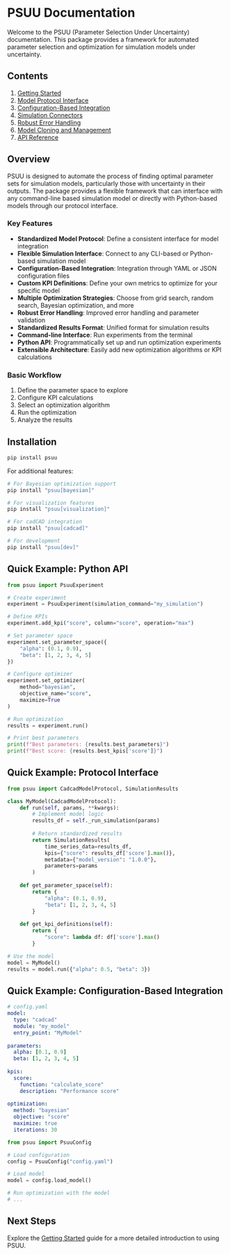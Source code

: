 # PSUU Documentation

Welcome to the PSUU (Parameter Selection Under Uncertainty) documentation. This package provides a framework for automated parameter selection and optimization for simulation models under uncertainty.

## Contents

1. [Getting Started](getting_started.md)
2. [Model Protocol Interface](model_protocol.md)
3. [Configuration-Based Integration](configuration.md)
4. [Simulation Connectors](custom_connectors.md)
5. [Robust Error Handling](error_handling.md)
6. [Model Cloning and Management](model_cloning.md)
7. [API Reference](api_reference.md)

## Overview

PSUU is designed to automate the process of finding optimal parameter sets for simulation models, particularly those with uncertainty in their outputs. The package provides a flexible framework that can interface with any command-line based simulation model or directly with Python-based models through our protocol interface.

### Key Features

- **Standardized Model Protocol**: Define a consistent interface for model integration
- **Flexible Simulation Interface**: Connect to any CLI-based or Python-based simulation model
- **Configuration-Based Integration**: Integration through YAML or JSON configuration files
- **Custom KPI Definitions**: Define your own metrics to optimize for your specific model
- **Multiple Optimization Strategies**: Choose from grid search, random search, Bayesian optimization, and more
- **Robust Error Handling**: Improved error handling and parameter validation
- **Standardized Results Format**: Unified format for simulation results
- **Command-line Interface**: Run experiments from the terminal
- **Python API**: Programmatically set up and run optimization experiments
- **Extensible Architecture**: Easily add new optimization algorithms or KPI calculations

### Basic Workflow

1. Define the parameter space to explore
2. Configure KPI calculations
3. Select an optimization algorithm
4. Run the optimization
5. Analyze the results

## Installation

```bash
pip install psuu
```

For additional features:
```bash
# For Bayesian optimization support
pip install "psuu[bayesian]"

# For visualization features
pip install "psuu[visualization]"

# For cadCAD integration
pip install "psuu[cadcad]"

# For development
pip install "psuu[dev]"
```

## Quick Example: Python API

```python
from psuu import PsuuExperiment

# Create experiment
experiment = PsuuExperiment(simulation_command="my_simulation")

# Define KPIs
experiment.add_kpi("score", column="score", operation="max")

# Set parameter space
experiment.set_parameter_space({
    "alpha": (0.1, 0.9),
    "beta": [1, 2, 3, 4, 5]
})

# Configure optimizer
experiment.set_optimizer(
    method="bayesian",
    objective_name="score",
    maximize=True
)

# Run optimization
results = experiment.run()

# Print best parameters
print(f"Best parameters: {results.best_parameters}")
print(f"Best score: {results.best_kpis['score']}")
```

## Quick Example: Protocol Interface

```python
from psuu import CadcadModelProtocol, SimulationResults

class MyModel(CadcadModelProtocol):
    def run(self, params, **kwargs):
        # Implement model logic
        results_df = self._run_simulation(params)
        
        # Return standardized results
        return SimulationResults(
            time_series_data=results_df,
            kpis={"score": results_df['score'].max()},
            metadata={"model_version": "1.0.0"},
            parameters=params
        )
    
    def get_parameter_space(self):
        return {
            "alpha": (0.1, 0.9),
            "beta": [1, 2, 3, 4, 5]
        }
    
    def get_kpi_definitions(self):
        return {
            "score": lambda df: df['score'].max()
        }

# Use the model
model = MyModel()
results = model.run({"alpha": 0.5, "beta": 3})
```

## Quick Example: Configuration-Based Integration

```yaml
# config.yaml
model:
  type: "cadcad"
  module: "my_model"
  entry_point: "MyModel"
  
parameters:
  alpha: [0.1, 0.9]
  beta: [1, 2, 3, 4, 5]
  
kpis:
  score:
    function: "calculate_score"
    description: "Performance score"
  
optimization:
  method: "bayesian"
  objective: "score"
  maximize: true
  iterations: 30
```

```python
from psuu import PsuuConfig

# Load configuration
config = PsuuConfig("config.yaml")

# Load model
model = config.load_model()

# Run optimization with the model
# ...
```

## Next Steps

Explore the [Getting Started](getting_started.md) guide for a more detailed introduction to using PSUU.
